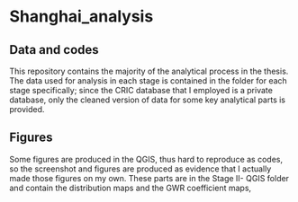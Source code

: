# Shanghai_analysis

## Data and codes
This repository contains the majority of the analytical process in the thesis. 
The data used for analysis in each stage is contained in the folder for each stage specifically; since the CRIC database that I employed is a private database,
only the cleaned version of data for some key analytical parts is provided. 
## Figures 
Some figures are produced in the QGIS, thus hard to reproduce as codes, so the screenshot and figures are produced as evidence that I actually 
made those figures on my own. These parts are in the Stage II- QGIS folder and contain the distribution maps and the GWR coefficient maps, 
